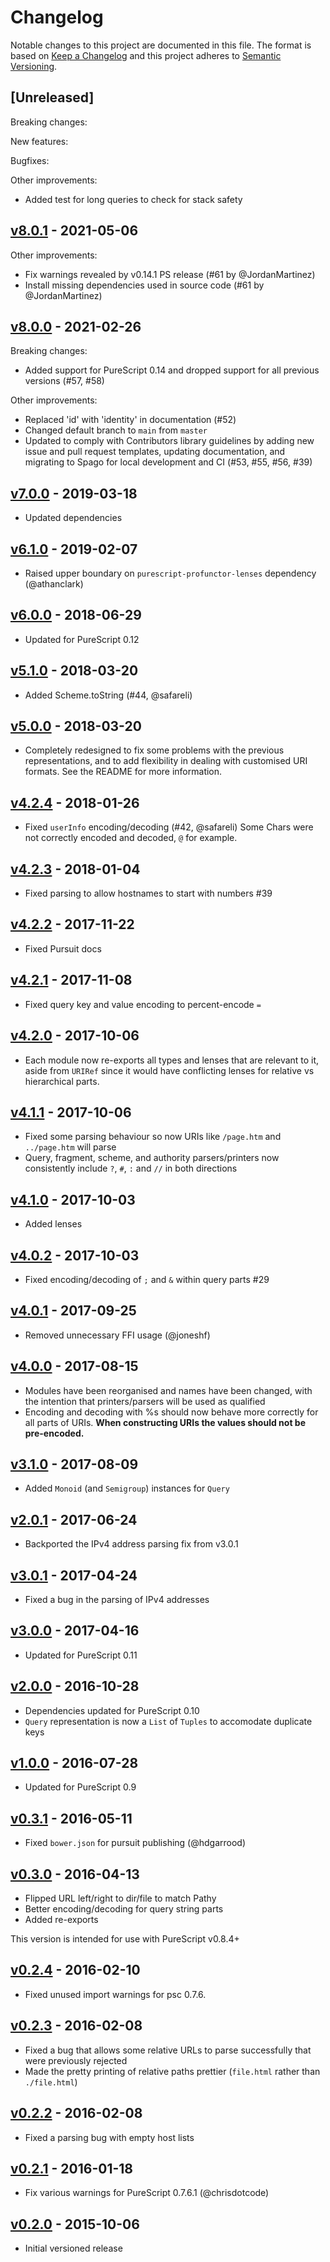 # Changelog

Notable changes to this project are documented in this file. The format is based on [Keep a Changelog](https://keepachangelog.com/en/1.0.0/) and this project adheres to [Semantic Versioning](https://semver.org/spec/v2.0.0.html).

## [Unreleased]

Breaking changes:

New features:

Bugfixes:

Other improvements:
- Added test for long queries to check for stack safety

## [v8.0.1](https://github.com/purescript-contrib/purescript-uri/releases/tag/v8.0.1) - 2021-05-06

Other improvements:
- Fix warnings revealed by v0.14.1 PS release (#61 by @JordanMartinez)
- Install missing dependencies used in source code (#61 by @JordanMartinez)

## [v8.0.0](https://github.com/purescript-contrib/purescript-uri/releases/tag/v8.0.0) - 2021-02-26

Breaking changes:
- Added support for PureScript 0.14 and dropped support for all previous versions (#57, #58)

Other improvements:
- Replaced 'id' with 'identity' in documentation (#52)
- Changed default branch to `main` from `master`
- Updated to comply with Contributors library guidelines by adding new issue and pull request templates, updating documentation, and migrating to Spago for local development and CI (#53, #55, #56, #39)

## [v7.0.0](https://github.com/purescript-contrib/purescript-uri/releases/tag/v7.0.0) - 2019-03-18

- Updated dependencies

## [v6.1.0](https://github.com/purescript-contrib/purescript-uri/releases/tag/v6.1.0) - 2019-02-07

- Raised upper boundary on `purescript-profunctor-lenses` dependency (@athanclark)

## [v6.0.0](https://github.com/purescript-contrib/purescript-uri/releases/tag/v6.0.0) - 2018-06-29

- Updated for PureScript 0.12

## [v5.1.0](https://github.com/purescript-contrib/purescript-uri/releases/tag/v5.1.0) - 2018-03-20

- Added Scheme.toString (#44, @safareli)

## [v5.0.0](https://github.com/purescript-contrib/purescript-uri/releases/tag/v5.0.0) - 2018-03-20

- Completely redesigned to fix some problems with the previous representations, and to add flexibility in dealing with customised URI formats. See the README for more information.

## [v4.2.4](https://github.com/purescript-contrib/purescript-uri/releases/tag/v4.2.4) - 2018-01-26

- Fixed `userInfo` encoding/decoding (#42, @safareli)
  Some Chars were not correctly encoded and decoded, `@` for example.

## [v4.2.3](https://github.com/purescript-contrib/purescript-uri/releases/tag/v4.2.3) - 2018-01-04

- Fixed parsing to allow hostnames to start with numbers #39

## [v4.2.2](https://github.com/purescript-contrib/purescript-uri/releases/tag/v4.2.2) - 2017-11-22

- Fixed Pursuit docs

## [v4.2.1](https://github.com/purescript-contrib/purescript-uri/releases/tag/v4.2.1) - 2017-11-08

- Fixed query key and value encoding to percent-encode `=`

## [v4.2.0](https://github.com/purescript-contrib/purescript-uri/releases/tag/v4.2.0) - 2017-10-06

- Each module now re-exports all types and lenses that are relevant to it, aside from `URIRef` since it would have conflicting lenses for relative vs hierarchical parts.

## [v4.1.1](https://github.com/purescript-contrib/purescript-uri/releases/tag/v4.1.1) - 2017-10-06

- Fixed some parsing behaviour so now URIs like `/page.htm` and `../page.htm` will parse
- Query, fragment, scheme, and authority parsers/printers now consistently include `?`, `#`, `:` and `//` in both directions

## [v4.1.0](https://github.com/purescript-contrib/purescript-uri/releases/tag/v4.1.0) - 2017-10-03

- Added lenses

## [v4.0.2](https://github.com/purescript-contrib/purescript-uri/releases/tag/v4.0.2) - 2017-10-03

- Fixed encoding/decoding of `;` and `&` within query parts #29

## [v4.0.1](https://github.com/purescript-contrib/purescript-uri/releases/tag/v4.0.1) - 2017-09-25

- Removed unnecessary FFI usage (@joneshf)

## [v4.0.0](https://github.com/purescript-contrib/purescript-uri/releases/tag/v4.0.0) - 2017-08-15

- Modules have been reorganised and names have been changed, with the intention that printers/parsers will be used as qualified
- Encoding and decoding with %s should now behave more correctly for all parts of URIs. **When constructing URIs the values should not be pre-encoded.**

## [v3.1.0](https://github.com/purescript-contrib/purescript-uri/releases/tag/v3.1.0) - 2017-08-09

- Added `Monoid` (and `Semigroup`) instances for `Query`

## [v2.0.1](https://github.com/purescript-contrib/purescript-uri/releases/tag/v2.0.1) - 2017-06-24

- Backported the IPv4 address parsing fix from v3.0.1

## [v3.0.1](https://github.com/purescript-contrib/purescript-uri/releases/tag/v3.0.1) - 2017-04-24

- Fixed a bug in the parsing of IPv4 addresses

## [v3.0.0](https://github.com/purescript-contrib/purescript-uri/releases/tag/v3.0.0) - 2017-04-16

- Updated for PureScript 0.11

## [v2.0.0](https://github.com/purescript-contrib/purescript-uri/releases/tag/v2.0.0) - 2016-10-28

- Dependencies updated for PureScript 0.10
- `Query` representation is now a `List` of `Tuples` to accomodate duplicate keys

## [v1.0.0](https://github.com/purescript-contrib/purescript-uri/releases/tag/v1.0.0) - 2016-07-28

- Updated for PureScript 0.9

## [v0.3.1](https://github.com/purescript-contrib/purescript-uri/releases/tag/v0.3.1) - 2016-05-11

- Fixed `bower.json` for pursuit publishing (@hdgarrood)

## [v0.3.0](https://github.com/purescript-contrib/purescript-uri/releases/tag/v0.3.0) - 2016-04-13

- Flipped URL left/right to dir/file to match Pathy
- Better encoding/decoding for query string parts
- Added re-exports

This version is intended for use with PureScript v0.8.4+

## [v0.2.4](https://github.com/purescript-contrib/purescript-uri/releases/tag/v0.2.4) - 2016-02-10

- Fixed unused import warnings for psc 0.7.6.

## [v0.2.3](https://github.com/purescript-contrib/purescript-uri/releases/tag/v0.2.3) - 2016-02-08

- Fixed a bug that allows some relative URLs to parse successfully that were previously rejected
- Made the pretty printing of relative paths prettier (`file.html` rather than `./file.html`)

## [v0.2.2](https://github.com/purescript-contrib/purescript-uri/releases/tag/v0.2.2) - 2016-02-08

- Fixed a parsing bug with empty host lists

## [v0.2.1](https://github.com/purescript-contrib/purescript-uri/releases/tag/v0.2.1) - 2016-01-18

- Fix various warnings for PureScript 0.7.6.1 (@chrisdotcode)

## [v0.2.0](https://github.com/purescript-contrib/purescript-uri/releases/tag/v0.2.0) - 2015-10-06

- Initial versioned release
